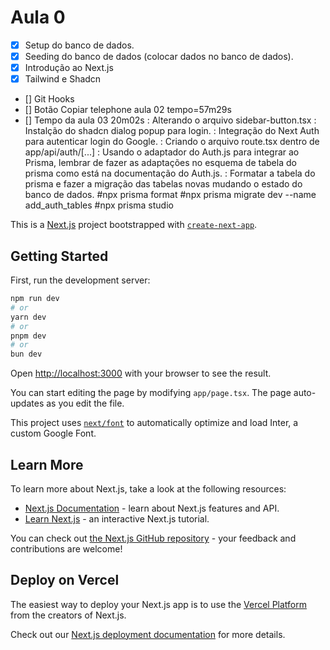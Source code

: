 # Aula 0
- [x] Setup do banco de dados.
- [x] Seeding do banco de dados (colocar dados no banco de dados).
- [x] Introdução ao Next.js
- [x] Tailwind e Shadcn
- [] Git Hooks
- [] Botão Copiar telephone aula 02 tempo=57m29s
- [] Tempo da aula 03 20m02s 
    : Alterando o arquivo sidebar-button.tsx
    : Instalção do shadcn dialog popup para login.
    : Integração do Next Auth para autenticar login do Google.
    : Criando o arquivo route.tsx dentro de app/api/auth/[...]
    : Usando o adaptador do Auth.js para integrar ao Prisma, lembrar de fazer as adaptações no esquema de tabela do prisma como está na documentação do Auth.js.
    : Formatar a tabela do prisma e fazer a migração das tabelas novas mudando o estado do banco de dados. #npx prisma format #npx prisma migrate dev --name add_auth_tables #npx prisma studio

This is a [Next.js](https://nextjs.org/) project bootstrapped with [`create-next-app`](https://github.com/vercel/next.js/tree/canary/packages/create-next-app).

## Getting Started

First, run the development server:

```bash
npm run dev
# or
yarn dev
# or
pnpm dev
# or
bun dev
```

Open [http://localhost:3000](http://localhost:3000) with your browser to see the result.

You can start editing the page by modifying `app/page.tsx`. The page auto-updates as you edit the file.

This project uses [`next/font`](https://nextjs.org/docs/basic-features/font-optimization) to automatically optimize and load Inter, a custom Google Font.

## Learn More

To learn more about Next.js, take a look at the following resources:

- [Next.js Documentation](https://nextjs.org/docs) - learn about Next.js features and API.
- [Learn Next.js](https://nextjs.org/learn) - an interactive Next.js tutorial.

You can check out [the Next.js GitHub repository](https://github.com/vercel/next.js/) - your feedback and contributions are welcome!

## Deploy on Vercel

The easiest way to deploy your Next.js app is to use the [Vercel Platform](https://vercel.com/new?utm_medium=default-template&filter=next.js&utm_source=create-next-app&utm_campaign=create-next-app-readme) from the creators of Next.js.

Check out our [Next.js deployment documentation](https://nextjs.org/docs/deployment) for more details.
